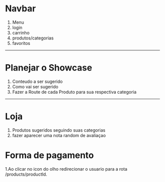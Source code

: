 # Navbar

1. Menu
2. login
3. carrinho
4. produtos/categorias
5. favoritos

---

# Planejar o Showcase

1. Conteudo a ser sugerido
2. Como vai ser sugerido
3. Fazer a Route de cada Produto para sua respectiva categoria

---

# Loja

1. Produtos sugeridos seguindo suas categorias
2. fazer aparecer uma nota random de avaliaçao

# Forma de pagamento

1.Ao clicar no icon do olho redirecionar o usuario para a rota /products/productId.
